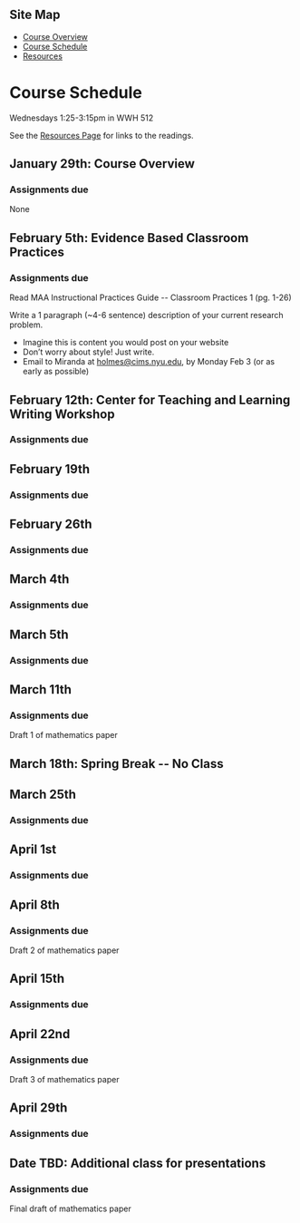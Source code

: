## Site Map
* [Course Overview](https://modelingsimulation.github.io/TeachingWriting2020/)
* [Course Schedule](schedule.md)
* [Resources](resources.md) 

# Course Schedule
Wednesdays 1:25-3:15pm in WWH 512

See the [Resources Page](resources.md) for links to the readings. 

## January 29th: Course Overview

### Assignments due
None

## February 5th: Evidence Based Classroom Practices

### Assignments due
Read MAA Instructional Practices Guide -- Classroom Practices 1 (pg. 1-26)
<!-- ead Teaching at Its Best -- Chapter 10 Perserving Academic Integrity (pg. 162 - 170)
Read Case Studies for Today's Classroom - Case (pg. )-->

Write a 1 paragraph (~4-6 sentence) description of your current research problem.
* Imagine this is content you would post on your website
* Don’t worry about style! Just write. 
* Email to Miranda at holmes@cims.nyu.edu, by Monday Feb 3 (or as early as possible)


## February 12th: Center for Teaching and Learning Writing Workshop

### Assignments due

## February 19th

### Assignments due

## February 26th

### Assignments due

## March 4th

### Assignments due

## March 5th

### Assignments due

## March 11th

### Assignments due
Draft 1 of mathematics paper

## March 18th: Spring Break -- No Class

## March 25th

### Assignments due

## April 1st

### Assignments due

## April 8th

### Assignments due
Draft 2 of mathematics paper

## April 15th
### Assignments due

## April 22nd
### Assignments due
Draft 3 of mathematics paper

## April 29th
### Assignments due

## Date TBD: Additional class for presentations
### Assignments due
Final draft of mathematics paper

